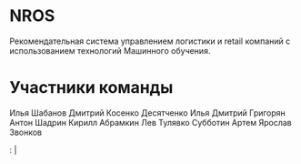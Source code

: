 # NROS
Рекомендательная система управлением логистики и retail компаний с использованием технологий Машинного обучения. 

# Участники команды

Илья Шабанов
Дмитрий Косенко
Десятченко Илья
Дмитрий Григорян
Антон Шадрин
Кирилл Абрамкин
Лев Тулявко
Субботин Артем
Ярослав Звонков

: |